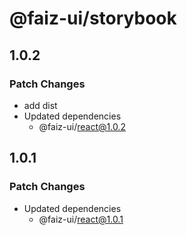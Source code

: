 # @faiz-ui/storybook

## 1.0.2

### Patch Changes

- add dist
- Updated dependencies
  - @faiz-ui/react@1.0.2

## 1.0.1

### Patch Changes

- Updated dependencies
  - @faiz-ui/react@1.0.1
